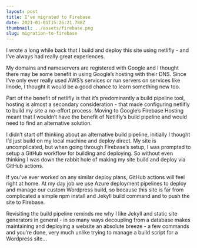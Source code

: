 ```yaml
---
layout: post
title: I've migrated to Firebase
date: 2021-01-01T15:26:21.788Z
thumbnail: ../assets/firebase.png
slug: migration-to-firebase
---
```

I wrote a long while back that I build and deploy this site using netlifly - and I’ve always had really great experiences. 

My domains and nameservers  are registered with Google and I thought there may be some benefit in using Google’s hosting with their DNS. Since I’ve only ever really used AWS’s services or run servers on services like linode, I thought it would be a good chance to learn something new too. 

Part of the benefit of netlifly is that it’s predominantly a build pipeline tool, hosting is almost a secondary consideration - that made configuring netlifly to build my site a no-effort process. Moving to Google’s Firebase Hosting meant that I wouldn’t have the benefit of Netlifly’s build pipeline and would need to find an alternative solution. 

I didn’t start off thinking about an alternative build pipeline, initially I thought I’d just build on my local machine and deploy direct. My site is uncomplicated, but when going through Firebase’s setup, I was prompted to setup a GitHub workflow for building and deploying. So without even thinking I was down the rabbit hole of making my site build and deploy via GitHub actions. 

If you’ve ever worked on any similar deploy plans, GitHub actions will feel right at home. At my day job we use Azure deployment pipelines to deploy and manage our custom Wordpress build, so because this site is far from complicated a simple npm install and Jekyll build command and to push the site to Firebase. 

Revisiting the build pipeline reminds me why I like Jekyll and static site generators in general - in so many ways decoupling from a database makes maintaining and deploying a website an absolute breeze - a few commands and you’re done, very much unlike trying to manage a build script for a Wordpress site...
